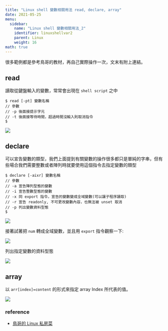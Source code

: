 ```yaml
---
title: "Linux shell 變數相關用法 read, declare, array" 
date: 2021-05-25
menu:
  sidebar:
    name: "Linux shell 變數相關用法_2"
    identifier: linuxshellvar2
    parent: Linux
    weight: 16
math: true
---
```


很多範例都是參考鳥哥的教材，再自己實際操作一次，文末有附上連結。

## read
讀取從鍵盤輸入的變數，常常會出現在 `shell script` 之中

```shell
$ read [-pt] 變數名稱
// 參數
// -p 後面接提示字元
// -t 後面接等待時間，超過時間沒輸入則取消指令
$ 
```

![](https://i.imgur.com/ESVYEHs.png)

## declare 
可以宣告變數的類型，我們上面提到有關變數的操作很多都只是單純的字串，但有些場合我們需要整數或者陣列時就要使用這個指令去指定變數的類型

```shell
$ declare [-aixr] 變數名稱
// 參數
// -a 宣告陣列型態的變數
// -i 宣告整數型態的變數
// -x 同 export 指令，宣告的變數變成全域變數(可以讓子程序讀取)
// -r 宣告 readonly, 不可更改變數內容，也無法被 unset 取消
// -p 列出變數資料型態
$ 
```

![](https://i.imgur.com/f9Dy2zj.png)

接著試著把 `num` 轉成全域變數，並且用 `export` 指令觀察一下:

![](https://i.imgur.com/wthrxEi.png)

列出指定變數的資料型態

![](https://i.imgur.com/Q7PFV45.png)

## array

以 `arr[index]=content` 的形式來指定 array Index 所代表的值。 

![](https://i.imgur.com/ZMIa41Y.png)


### reference

- [鳥哥的 Linux 私房菜](http://linux.vbird.org/linux_basic/0320bash.php#variable_environ)